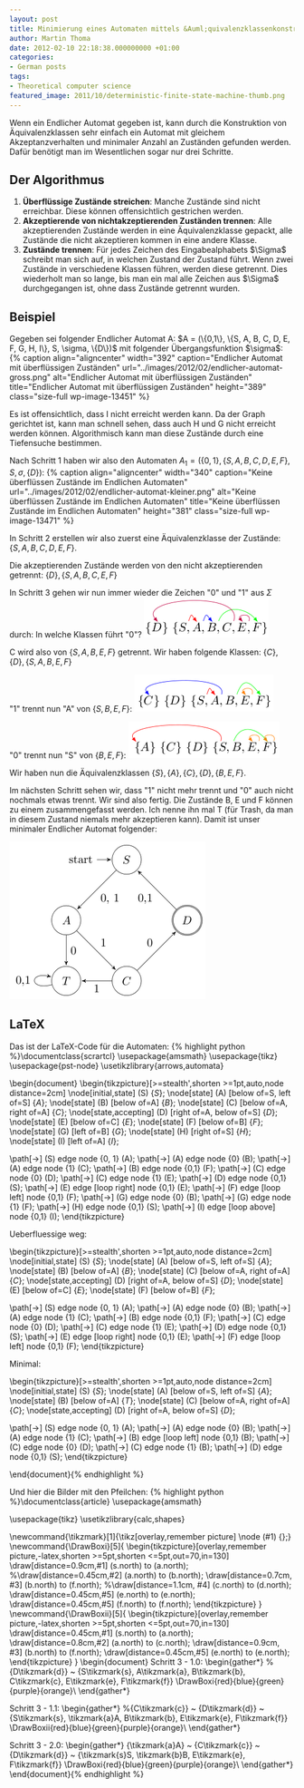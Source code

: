 ```yaml
---
layout: post
title: Minimierung eines Automaten mittels &Auml;quivalenzklassenkonstruktion
author: Martin Thoma
date: 2012-02-10 22:18:38.000000000 +01:00
categories:
- German posts
tags:
- Theoretical computer science
featured_image: 2011/10/deterministic-finite-state-machine-thumb.png
---
```

Wenn ein Endlicher Automat gegeben ist, kann durch die Konstruktion von &Auml;quivalenzklassen sehr einfach ein Automat mit gleichem Akzeptanzverhalten und minimaler Anzahl an Zust&auml;nden gefunden werden. Daf&uuml;r ben&ouml;tigt man im Wesentlichen sogar nur drei Schritte.

<h2>Der Algorithmus</h2>
<ol>
  <li><strong>&Uuml;berfl&uuml;ssige Zust&auml;nde streichen</strong>: Manche Zust&auml;nde sind nicht erreichbar. Diese k&ouml;nnen offensichtlich gestrichen werden.</li>
  <li><strong>Akzeptierende von nichtakzeptierenden Zust&auml;nden trennen</strong>: Alle akzeptierenden Zust&auml;nde werden in eine &Auml;quivalenzklasse gepackt, alle Zust&auml;nde die nicht akzeptieren kommen in eine andere Klasse.</li>
  <li><strong>Zust&auml;nde trennen</strong>: F&uuml;r jedes Zeichen des Eingabealphabets $\Sigma$ schreibt man sich auf, in welchen Zustand der Zustand f&uuml;hrt. Wenn zwei Zust&auml;nde in verschiedene Klassen f&uuml;hren, werden diese getrennt. Dies wiederholt man so lange, bis man ein mal alle Zeichen aus $\Sigma$ durchgegangen ist, ohne dass Zust&auml;nde getrennt wurden.</li>
</ol>

<h2>Beispiel</h2>
Gegeben sei folgender Endlicher Automat A: 
$A = (\{0,1\}, \{S, A, B, C, D, E, F, G, H, I\}, S, \sigma, \{D\})$ mit folgender &Uuml;bergangsfunktion $\sigma$:
{% caption align="aligncenter" width="392" caption="Endlicher Automat mit &uuml;berfl&uuml;ssigen Zust&auml;nden" url="../images/2012/02/endlicher-automat-gross.png" alt="Endlicher Automat mit &uuml;berfl&uuml;ssigen Zust&auml;nden" title="Endlicher Automat mit &uuml;berfl&uuml;ssigen Zust&auml;nden" height="389" class="size-full wp-image-13451" %}

Es ist offensichtlich, dass I nicht erreicht werden kann. Da der Graph gerichtet ist, kann man schnell sehen, dass auch  H und G nicht erreicht werden k&ouml;nnen. Algorithmisch kann man diese Zust&auml;nde durch eine Tiefensuche bestimmen.

Nach Schritt 1 haben wir also den Automaten 
$A_1 = (\{0,1\}, \{S, A, B, C, D, E, F\}, S, \sigma, \{D\})$:
{% caption align="aligncenter" width="340" caption="Keine &uuml;berfl&uuml;ssen Zust&auml;nde im Endlichen Automaten" url="../images/2012/02/endlicher-automat-kleiner.png" alt="Keine &uuml;berfl&uuml;ssen Zust&auml;nde im Endlichen Automaten" title="Keine &uuml;berfl&uuml;ssen Zust&auml;nde im Endlichen Automaten" height="381" class="size-full wp-image-13471" %}

In Schritt 2 erstellen wir also zuerst eine &Auml;quivalenzklasse der Zust&auml;nde:
$\{S, A, B, C, D, E, F\}$.

Die akzeptierenden Zust&auml;nde werden von den nicht akzeptierenden getrennt: $\{D\}, \{S, A, B, C, E, F\}$

In Schritt 3 gehen wir nun immer wieder die Zeichen "0" und "1" aus $\Sigma$ durch:
In welche Klassen f&uuml;hrt "0"?
<a href="../images/2012/02/aequivalenzklassen-1.png"><img src="../images/2012/02/aequivalenzklassen-1.png" alt="&Auml;quivalenzklassen - Schritt 1" title="&Auml;quivalenzklassen - Schritt 1" width="220" height="71" class="aligncenter size-full wp-image-13631" /></a>

C wird also von $\{S, A, B, E, F\}$ getrennt. Wir haben folgende Klassen:
$\{C\}, \{D\}, \{S, A, B, E, F\}$

"1" trennt nun "A" von $\{S, B, E, F\}$:
<a href="../images/2012/02/aequivalenzklasse-2.png"><img src="../images/2012/02/aequivalenzklasse-2.png" alt="&Auml;quivalenzklassen - Schritt 2" title="&Auml;quivalenzklassen - Schritt 2" width="246" height="66" class="aligncenter size-full wp-image-13661" /></a>

"0" trennt nun "S" von $\{B, E, F\}$:
<a href="../images/2012/02/aequivalenzklasse-3.png"><img src="../images/2012/02/aequivalenzklasse-3.png" alt="&Auml;quivalenzklassen - Schritt 3" title="&Auml;quivalenzklassen - Schritt 3" width="267" height="65" class="aligncenter size-full wp-image-13681" /></a>

Wir haben nun die &Auml;quivalenzklassen $\{S\}, \{A\}, \{C\}, \{D\}, \{B, E, F\}$.

Im n&auml;chsten Schritt sehen wir, dass "1" nicht mehr trennt und "0" auch nicht nochmals etwas trennt. Wir sind also fertig. Die Zust&auml;nde B, E und F k&ouml;nnen zu einem zusammengefasst werden. Ich nenne ihn mal T (f&uuml;r Trash, da man in diesem Zustand niemals mehr akzeptieren kann). Damit ist unser minimaler Endlicher Automat folgender:

<a href="../images/2012/02/endlicher-automat-minimal.png"><img src="../images/2012/02/endlicher-automat-minimal.png" alt="Minimaler Endlicher Automat" title="Minimaler Endlicher Automat" width="346" height="278" class="aligncenter size-full wp-image-13711" /></a>

<h2>LaTeX</h2>
Das ist der LaTeX-Code f&uuml;r die Automaten:
{% highlight python %}\documentclass{scrartcl}
\usepackage{amsmath}
\usepackage{tikz}
\usepackage{pst-node}
\usetikzlibrary{arrows,automata}

 
\begin{document}
\begin{tikzpicture}[>=stealth',shorten >=1pt,auto,node distance=2cm]
  \node[initial,state]   (S)                          {$S$};
  \node[state]           (A) [below of=S, left of=S]  {$A$};
  \node[state]           (B) [below of=A]             {$B$};
  \node[state]           (C) [below of=A, right of=A] {$C$};
  \node[state,accepting] (D) [right of=A, below of=S] {$D$};
  \node[state]           (E) [below of=C]             {$E$};
  \node[state]           (F) [below of=B]             {$F$};
  \node[state]           (G) [left of=B]              {$G$};
  \node[state]           (H) [right of=S]             {$H$};
  \node[state]           (I) [left of=A]              {$I$};
 
  \path[->]          (S)  edge              node {0, 1} (A);
  \path[->]          (A)  edge              node {0}    (B);
  \path[->]          (A)  edge              node {1}    (C);
  \path[->]          (B)  edge              node {0,1}  (F);
  \path[->]          (C)  edge              node {0}    (D);
  \path[->]          (C)  edge              node {1}    (E);
  \path[->]          (D)  edge              node {0,1}  (S);
  \path[->]          (E)  edge [loop right] node {0,1}  (E);
  \path[->]          (F)  edge [loop left]  node {0,1}  (F);
  \path[->]          (G)  edge              node {0}    (B);
  \path[->]          (G)  edge              node {1}    (F);
  \path[->]          (H)  edge              node {0,1}  (S);
  \path[->]          (I)  edge [loop above] node {0,1}  (I);
\end{tikzpicture}

Ueberfluessige weg:

\begin{tikzpicture}[>=stealth',shorten >=1pt,auto,node distance=2cm]
  \node[initial,state]   (S)                          {$S$};
  \node[state]           (A) [below of=S, left of=S]  {$A$};
  \node[state]           (B) [below of=A]             {$B$};
  \node[state]           (C) [below of=A, right of=A] {$C$};
  \node[state,accepting] (D) [right of=A, below of=S] {$D$};
  \node[state]           (E) [below of=C]             {$E$};
  \node[state]           (F) [below of=B]             {$F$};
 
  \path[->]          (S)  edge              node {0, 1} (A);
  \path[->]          (A)  edge              node {0}    (B);
  \path[->]          (A)  edge              node {1}    (C);
  \path[->]          (B)  edge              node {0,1}  (F);
  \path[->]          (C)  edge              node {0}    (D);
  \path[->]          (C)  edge              node {1}    (E);
  \path[->]          (D)  edge              node {0,1}  (S);
  \path[->]          (E)  edge [loop right] node {0,1}  (E);
  \path[->]          (F)  edge [loop left]  node {0,1}  (F);
\end{tikzpicture}

Minimal:

\begin{tikzpicture}[>=stealth',shorten >=1pt,auto,node distance=2cm]
  \node[initial,state]   (S)                          {$S$};
  \node[state]           (A) [below of=S, left of=S]  {$A$};
  \node[state]           (B) [below of=A]             {$T$};
  \node[state]           (C) [below of=A, right of=A] {$C$};
  \node[state,accepting] (D) [right of=A, below of=S] {$D$};

 
  \path[->]          (S)  edge              node {0, 1} (A);
  \path[->]          (A)  edge              node {0}    (B);
  \path[->]          (A)  edge              node {1}    (C);
  \path[->]          (B)  edge [loop left]  node {0,1}  (B);
  \path[->]          (C)  edge              node {0}    (D);
  \path[->]          (C)  edge              node {1}    (B);
  \path[->]          (D)  edge              node {0,1}  (S);
\end{tikzpicture}

\end{document}{% endhighlight %}

Und hier die Bilder mit den Pfeilchen:
{% highlight python %}\documentclass{article}
\usepackage{amsmath}

\usepackage{tikz}
\usetikzlibrary{calc,shapes}

\newcommand{\tikzmark}[1]{\tikz[overlay,remember picture] \node (#1) {};}
\newcommand{\DrawBoxi}[5]{
  \begin{tikzpicture}[overlay,remember picture,-latex,shorten >=5pt,shorten <=5pt,out=70,in=130]
    \draw[distance=0.9cm,#1] (s.north) to (a.north);
    %\draw[distance=0.45cm,#2] (a.north) to (b.north);
    \draw[distance=0.7cm, #3] (b.north) to (f.north);
    %\draw[distance=1.1cm, #4] (c.north) to (d.north);
    \draw[distance=0.45cm,#5] (e.north) to (e.north);
    \draw[distance=0.45cm,#5] (f.north) to (f.north);
  \end{tikzpicture}
}
\newcommand{\DrawBoxii}[5]{
  \begin{tikzpicture}[overlay,remember picture,-latex,shorten >=5pt,shorten <=5pt,out=70,in=130]
    \draw[distance=0.45cm,#1] (s.north) to (a.north);
    \draw[distance=0.8cm,#2] (a.north) to (c.north);
    \draw[distance=0.9cm, #3] (b.north) to (f.north);
    \draw[distance=0.45cm,#5] (e.north) to (e.north);
  \end{tikzpicture}
}
\begin{document}
Schritt 3 - 1.0:
\begin{gather*}
%\{D\tikzmark{d}\} ~ \{S\tikzmark{s}, A\tikzmark{a}, B\tikzmark{b}, C\tikzmark{c}, E\tikzmark{e}, F\tikzmark{f}\} \DrawBoxi{red}{blue}{green}{purple}{orange}\\
\end{gather*}

Schritt 3 - 1.1:
\begin{gather*}
%\{C\tikzmark{c}\} ~ \{D\tikzmark{d}\} ~ \{S\tikzmark{s}, \tikzmark{a}A, B\tikzmark{b}, E\tikzmark{e}, F\tikzmark{f}\} \DrawBoxii{red}{blue}{green}{purple}{orange}\\
\end{gather*}

Schritt 3 - 2.0:
\begin{gather*}
\{\tikzmark{a}A\} ~ \{C\tikzmark{c}\} ~ \{D\tikzmark{d}\} ~ \{\tikzmark{s}S, \tikzmark{b}B, E\tikzmark{e}, F\tikzmark{f}\} \DrawBoxi{red}{blue}{green}{purple}{orange}\\
\end{gather*}
\end{document}{% endhighlight %}
